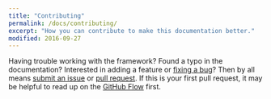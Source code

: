 ```yaml
---
title: "Contributing"
permalink: /docs/contributing/
excerpt: "How you can contribute to make this documentation better."
modified: 2016-09-27
---
```


Having trouble working with the framework? Found a typo in the documentation? Interested in adding a feature or [fixing a bug](https://github.com/ontimizeweb/ontimize-web-ngx/issues)? Then by all means [submit an issue](https://github.com/ontimizeweb/ontimize-web-ngx/issues/new) or [pull request](https://help.github.com/articles/using-pull-requests/). If this is your first pull request, it may be helpful to read up on the [GitHub Flow](https://guides.github.com/introduction/flow/) first.
